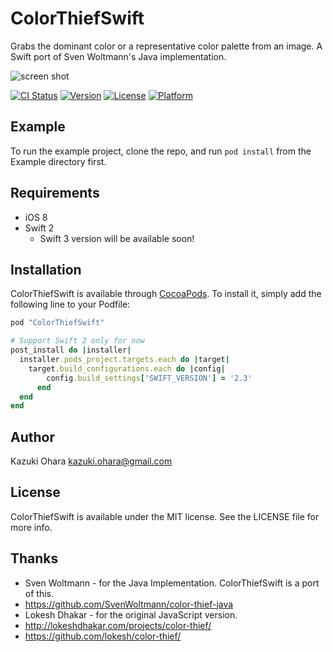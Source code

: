 # ColorThiefSwift

Grabs the dominant color or a representative color palette from an image.
A Swift port of Sven Woltmann's Java implementation.

![screen shot](https://github.com/yamoridon/ColorThiefSwift/blob/master/screenshot.png?raw=true "screen shot")

[![CI Status](http://img.shields.io/travis/yamoridon/ColorThiefSwift.svg?style=flat)](https://travis-ci.org/yamoridon/ColorThiefSwift)
[![Version](https://img.shields.io/cocoapods/v/ColorThiefSwift.svg?style=flat)](http://cocoapods.org/pods/ColorThiefSwift)
[![License](https://img.shields.io/cocoapods/l/ColorThiefSwift.svg?style=flat)](http://cocoapods.org/pods/ColorThiefSwift)
[![Platform](https://img.shields.io/cocoapods/p/ColorThiefSwift.svg?style=flat)](http://cocoapods.org/pods/ColorThiefSwift)

## Example

To run the example project, clone the repo, and run `pod install` from the Example directory first.

## Requirements

- iOS 8
- Swift 2
  - Swift 3 version will be available soon!

## Installation

ColorThiefSwift is available through [CocoaPods](http://cocoapods.org). To install
it, simply add the following line to your Podfile:

```ruby
pod "ColorThiefSwift"

# Support Swift 2 only for now
post_install do |installer|
  installer.pods_project.targets.each do |target|
    target.build_configurations.each do |config|
	    config.build_settings['SWIFT_VERSION'] = '2.3'
	  end
  end
end
```

## Author

Kazuki Ohara kazuki.ohara@gmail.com

## License

ColorThiefSwift is available under the MIT license. See the LICENSE file for more info.

## Thanks

- Sven Woltmann - for the Java Implementation. ColorThiefSwift is a port of this.
- https://github.com/SvenWoltmann/color-thief-java
- Lokesh Dhakar - for the original JavaScript version.
- http://lokeshdhakar.com/projects/color-thief/
- https://github.com/lokesh/color-thief/
